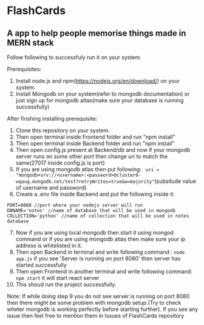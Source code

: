 # FlashCards
## A app to help people memorise things made in MERN stack

Follow following to successfuly run it on your system:

Prerequisites:
1. Install node.js and npm(https://nodejs.org/en/download/) on your system.
2. Install Mongodb on your system(refer to mongodb documentation) or just sign up for mongodb atlas(make sure your database is running successfully)

After finshing installing prerequisite:
1. Clone this repository on your system.
2. Then open terminal inside Frontend folder and run "npm install"
3. Then open terminal inside Backend folder and run "npm install"
4. Then open config.js present at Backend/db and now if your mongodb server runs on some other port then change uri to match the same(27017 inside config.js is port)
5. If you are using mongodb atlas then put following: ``` uri = "mongodb+srv://<username>:<password>@cluster0-wqaug.mongodb.net/test?retryWrites=true&w=majority"```(subsitude value of username and password)
6. Create a .env file inside Backend and put the following inside it: 
```
PORT=8080 //port where your nodejs server will run
DBNAME='notes' //name of database that will be used in mongodb
COLLECTION='python' //name of collection that will be used in notes database
```
7. Now if you are using local mongodb then start it using mongod command or if you are using mongodb atlas then make sure your ip address is whitelisted in it.
8. Then open Backend in terminal and write following command : ``` node app.js ``` if you see 'Server is running on port 8080' then server has started successfully 
9. Then open Frontend in another terminal and write following command: ``` npm start ``` it will start react server
10. This shoud run the project successfully.

Note: If while doing step 9 you do not see server is running on port 8080 then there might be some problem with mongodb setup.(Try to check wheter mongodb is working perfectly before starting further).
If you see any issue then feel free to mention them in Issues of FlashCards repository
